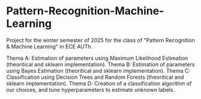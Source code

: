 # Pattern-Recognition-Machine-Learning
 Project for the winter semester of 2025 for the class of "Pattern Recognition &amp; Machine Learning" in ECE AUTh.

 Thema A: Estimation of parameters using Maximum Likelihood Estimation (theoritical and sklearn implementation).
 Thema B: Estimation of parameters using Bayes Estimation (theoritical and sklearn implementation).
 Thema C: Classification using Decision Trees and Random Forests (theoritical and sklearn implementation).
 Thema D: Creation of a classification algorithm of our choices, and tune hyperparameters to estimate unknown labels.  
